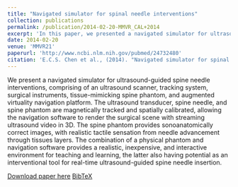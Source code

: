 ```yaml
---
title: "Navigated simulator for spinal needle interventions"
collection: publications
permalink: /publication/2014-02-20-MMVR_CAL+2014
excerpt: 'In this paper, we presented a navigated simulator for ultrasound-guided spine needle interventions, comprising of an ultrasound scanner, tracking system, surgical instruments, tissue-mimicking spine phantom, and augmented virtuality navigation platform.'
date: 2014-02-20
venue: 'MMVR21'
paperurl: 'http://www.ncbi.nlm.nih.gov/pubmed/24732480'
citation: 'E.C.S. Chen et al., (2014). "Navigated simulator for spinal needle interventions"; in <i>Studies in Health Technology and Informatics</i>, 196(MMVR-21), pp. 56-60.'
---
```


We present a navigated simulator for ultrasound-guided spine needle interventions, comprising of an ultrasound scanner, tracking system, surgical instruments, tissue-mimicking spine phantom, and augmented virtuality navigation platform. The ultrasound transducer, spine needle, and spine phantom are magnetically tracked and spatially calibrated, allowing the navigation software to render the surgical scene with streaming ultrasound video in 3D. The spine phantom provides sonoanatomically correct images, with realistic tactile sensation from needle advancement through tissues layers. The combination of a physical phantom and navigation software provides a realistic, inexpensive, and interactive environment for teaching and learning, the latter also having potential as an interventional tool for real-time ultrasound-guided spine needle insertion.

[Download paper here](https://doi.org/10.3233/978-1-61499-375-9-56) [BibTeX](./../files/bibtex/CAL+2014.bib)